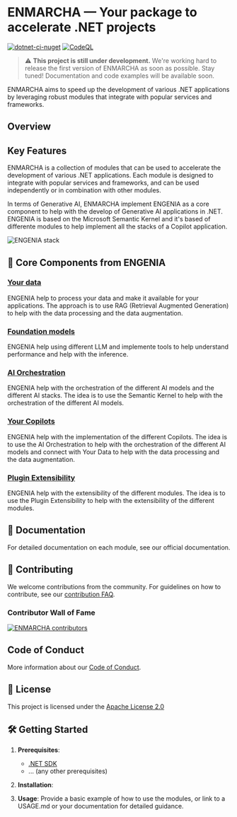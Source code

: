 # ENMARCHA — Your package to accelerate .NET projects

[![dotnet-ci-nuget](https://github.com/Encamina/enmarcha/actions/workflows/main.yml/badge.svg)](https://github.com/Encamina/enmarcha/actions/workflows/main.yml) [![CodeQL](https://github.com/Encamina/enmarcha/actions/workflows/codeql.yml/badge.svg)](https://github.com/Encamina/enmarcha/actions/workflows/codeql.yml)

> :warning: **This project is still under development.** We're working hard to release the first version of ENMARCHA as soon as possible. Stay tuned! Documentation and code examples will be available soon.

ENMARCHA aims to speed up the development of various .NET applications by leveraging robust modules that integrate with popular services and frameworks.

## Overview

## Key Features

ENMARCHA is a collection of modules that can be used to accelerate the development of various .NET applications. Each module is designed to integrate with popular services and frameworks, and can be used independently or in combination with other modules.

In terms of Generative AI, ENMARCHA implement ENGENIA as a core component to help with the develop of Generative AI applications in .NET. ENGENIA is based on the Microsoft Semantic Kernel and it's based of differente modules to help implement all the stacks of a Copilot application.

![ENGENIA stack](https://raw.githubusercontent.com/wiki/Encamina/enmarcha/assets/engenia-stack.png)

## 🚀 Core Components from ENGENIA

### [Your data](./wiki/YourData)

ENGENIA help to process your data and make it available for your applications. The approach is to use RAG (Retrieval Augmented Generation) to help with the data processing and the data augmentation.

### [Foundation models](./wiki/FoundationModels)

ENGENIA help using different LLM and implemente tools to help understand performance and help with the inference.

### [AI Orchestration](./wiki/AIOrchestration)

ENGENIA help with the orchestration of the different AI models and the different AI stacks. The idea is to use the Semantic Kernel to help with the orchestration of the different AI models. 

### [Your Copilots](./wiki/YourCopilots)

ENGENIA help with the implementation of the different Copilots. The idea is to use the AI Orchestration to help with the orchestration of the different AI models and connect with Your Data to help with the data processing and the data augmentation.

### [Plugin Extensibility](./wiki/PluginExtensibility)

ENGENIA help with the extensibility of the different modules. The idea is to use the Plugin Extensibility to help with the extensibility of the different modules.

## 📖 Documentation
For detailed documentation on each module, see our official documentation.

## 🙏 Contributing
We welcome contributions from the community. For guidelines on how to contribute, see our [contribution FAQ](./CONTRIBUTING.md).

### Contributor Wall of Fame

[![ENMARCHA contributors](https://contrib.rocks/image?repo=encamina/enmarcha)](https://github.com/encamina/enmarcha/graphs/contributors)

## Code of Conduct

More information about our [Code of Conduct](./CODE_OF_CONDUCT.md).

## 📄 License

This project is licensed under the [Apache License 2.0](./LICENSE) 

## 🛠 Getting Started

1. **Prerequisites**:
   - [.NET SDK](link_to_download)
   - ... (any other prerequisites)

2. **Installation**:


3. **Usage**:
Provide a basic example of how to use the modules, or link to a USAGE.md or your documentation for detailed guidance.
